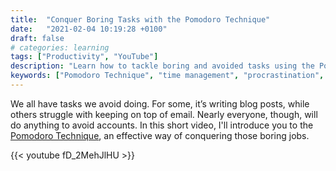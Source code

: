```yaml
---
title:  "Conquer Boring Tasks with the Pomodoro Technique"
date:   "2021-02-04 10:19:28 +0100"
draft: false
# categories: learning
tags: ["Productivity", "YouTube"]
description: "Learn how to tackle boring and avoided tasks using the Pomodoro Technique. This short video tutorial shows you an effective time management method for conquering procrastination and getting through dreaded jobs like accounts and admin."
keywords: ["Pomodoro Technique", "time management", "procrastination", "productivity", "task management", "focus technique", "productivity tips", "time blocking"]
---
```


We all have tasks we avoid doing. For some, it’s writing blog posts, while others struggle with keeping on top of email. Nearly everyone, though, will do anything to avoid accounts. In this short video, I'll introduce you to the [Pomodoro Technique](https://francescocirillo.com/pages/pomodoro-technique), an effective way of conquering those boring jobs.

{{< youtube fD_2MehJlHU >}} 